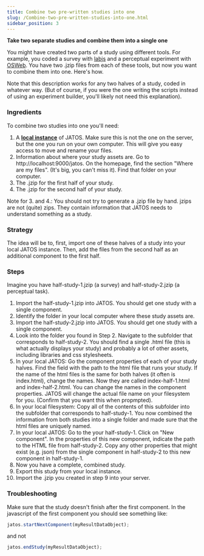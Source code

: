 ```yaml
---
title: Combine two pre-written studies into one
slug: /Combine-two-pre-written-studies-into-one.html
sidebar_position: 3
---
```



**Take two separate studies and combine them into a single one** 

You might have created two parts of a study using different tools. For example, you coded a survey with [labjs](/labjs-and-JATOS.html) and a perceptual experiment with [OSWeb](OSWeb-and-JATOS.html). You have two .jzip files from each of these tools, but now you want to combine them into one. Here's how. 

Note that this description works for any two halves of a study, coded in whatever way. (But of course, if you were the one writing the scripts instead of using an experiment builder, you'll likely not need this explanation).

### Ingredients

To combine two studies into one you'll need:
1. A [**local instance**](Installation.html#easy-installation-on-your-local-computer) of JATOS. Make sure this is not the one on the server, but the one you run on your own computer. This will give you easy access to move and rename your files. 
2. Information about where your study assets are. Go to http://localhost:9000/jatos. On the homepage, find the section "Where are my files". (It's big, you can't miss it). Find that folder on your computer. 
3. The .jzip for the first half of your study. 
4. The .jzip for the second half of your study.

Note for 3. and 4.: You should not try to generate a .jzip file by hand. jzips are not (quite) zips. They contain information that JATOS needs to understand something as a study.  

### Strategy

The idea will be to, first, import one of these halves of a study into your local JATOS instance. Then, add the files from the second half as an additional component to the first half. 

### Steps

Imagine you have half-study-1.jzip (a survey) and half-study-2.jzip (a perceptual task).  

1. Import the half-study-1.jzip into JATOS. You should get one study with a single component. 
2. Identify the folder in your local computer where these study assets are.
3. Import the half-study-2.jzip into JATOS. You should get one study with a single component.
4. Look into the folder you found in Step 2. Navigate to the subfolder that corresponds to half-study-2. You should find a single .html file (this is what actually displays your study) and probably a lot of other assets, including libraries and css stylesheets. 
5. In your local JATOS: Go the component properties of each of your study halves. Find the field with the path to the html file that runs your study. If the name of the html files is the same for both halves (it often is index.html), change the names. Now they are called index-half-1.html and index-half-2.html. You can change the names in the component properties. JATOS will change the actual file name on your filesystem for you. (Confirm that you want this when propmpted).   
6. In your local filesystem: Copy all of the contents of this subfolder into the subfolder that corresponds to half-study-1. You now combined the information from both studies into a single folder and made sure that the html files are uniquely named.  
7. In your local JATOS: Go to the your half-study-1. Click on "New component". In the properties of this new component, indicate the path to the HTML file from half-study-2. Copy any other properties that might exist (e.g. json) from the single component in half-study-2 to this new component in half-study-1. 
8. Now you have a complete, combined study. 
9. Export this study from your local instance.
10. Import the .jzip you created in step 9 into your server.  


### Troubleshooting
Make sure that the study doesn't finish after the first component. In the javascript of the first component you should see something like:

   ~~~javascript
   jatos.startNextComponent(myResultDataObject);
   ~~~

and not 

   ~~~javascript
   jatos.endStudy(myResultDataObject);
   ~~~
